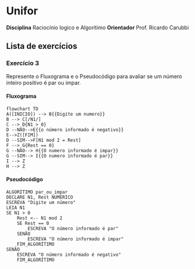  # Unifor
**Disciplina** Raciocínio logico e Algorítimo
**Orientador** Prof. Ricardo Carubbi 

## Lista de exercícios
### Exercício 3
Represente o Fluxograma e o Pseudocódigo para avaliar se um número inteiro positivo é par ou impar.
#### Fluxograma
```mermaid
flowchart TD
A([INICIO]) --> B{{Digíte um numero}}
B --> C[/N1/]
C --> D{N1 > 0}
D --NÃO-->E{{o número informado é negativo}}
E-->Z([FIM])
D --SIM-->F[N1 mod 2 = Rest]
F --> G{Rest == 0}
G --NÃO--> H{{O numero informado é impar}}
G --SIM--> I{{O numero informado é par}}
I --> Z
H --> Z

```
#### Pseudocódigo
```
ALGORÍTIMO par_ou_impar
DECLARE N1, Rest NUMÉRICO
ESCREVA "Digite um número"
LEIA N1
SE N1 > 0
    Rest <-- N1 mod 2
    SE Rest == 0
        ESCREVA "O número informado é par"
    SENÃO 
        ESCREVA "O número informado é impar"
    FIM_ALGORÍTIMO
SENÃO 
    ESCREVA "O número informado é negativo"
    FIM_ALGORÍTIMO    
```
